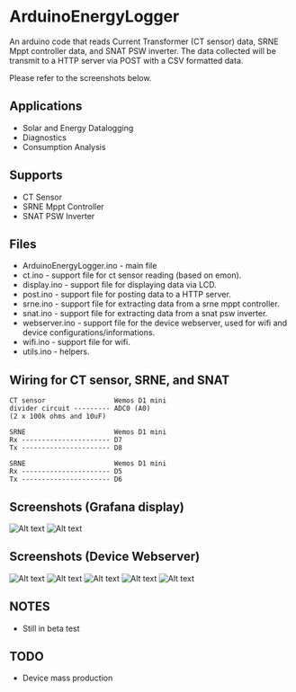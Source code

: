ArduinoEnergyLogger
===========

An arduino code that reads Current Transformer (CT sensor) data, SRNE Mppt controller data, and SNAT PSW inverter.
The data collected will be transmit to a HTTP server via POST with a CSV formatted data.

Please refer to the screenshots below.

Applications
--------
* Solar and Energy Datalogging
* Diagnostics
* Consumption Analysis


Supports
--------
* CT Sensor
* SRNE Mppt Controller
* SNAT PSW Inverter


Files
-----
* ArduinoEnergyLogger.ino - main file
* ct.ino - support file for ct sensor reading (based on emon).
* display.ino - support file for displaying data via LCD.
* post.ino - support file for posting data to a HTTP server.
* srne.ino - support file for extracting data from a srne mppt controller.
* snat.ino - support file for extracting data from a snat psw inverter.
* webserver.ino - support file for the device webserver, used for wifi and device configurations/informations.
* wifi.ino - support file for wifi.
* utils.ino - helpers.


Wiring for CT sensor, SRNE, and SNAT
--------------------
    CT sensor                 Wemos D1 mini
    divider circuit --------- ADC0 (A0)
    (2 x 100k ohms and 10uF)
    
    SRNE                      Wemos D1 mini
    Rx ---------------------- D7
    Tx ---------------------- D8

    SRNE                      Wemos D1 mini
    Rx ---------------------- D5
    Tx ---------------------- D6


Screenshots (Grafana display)
---------------

![Alt text](https://github.com/kerpz/ArduinoEnergyLogger/blob/main/ESSMonitor_ESP8266/screenshots/grafana-1.png "Page 1")
![Alt text](https://github.com/kerpz/ArduinoEnergyLogger/blob/main/ESSMonitor_ESP8266/screenshots/grafana-2.png "Page 2")

Screenshots (Device Webserver)
---------------

![Alt text](https://github.com/kerpz/ArduinoEnergyLogger/blob/main/ESSMonitor_ESP8266/screenshots/Screenshot_20210218-212110_Chrome.jpg "Main Page")
![Alt text](https://github.com/kerpz/ArduinoEnergyLogger/blob/main/ESSMonitor_ESP8266/screenshots/Screenshot_20210218-212210_Chrome.jpg "Information 1")
![Alt text](https://github.com/kerpz/ArduinoEnergyLogger/blob/main/ESSMonitor_ESP8266/screenshots/Screenshot_20210218-212221_Chrome.jpg "Information 2")
![Alt text](https://github.com/kerpz/ArduinoEnergyLogger/blob/main/ESSMonitor_ESP8266/screenshots/Screenshot_20210218-212327_Chrome.jpg "Configuration 1")
![Alt text](https://github.com/kerpz/ArduinoEnergyLogger/blob/main/ESSMonitor_ESP8266/screenshots/Screenshot_20210218-212343_Chrome.jpg "Configuration 3")


NOTES
-----
* Still in beta test

TODO
-----
* Device mass production
